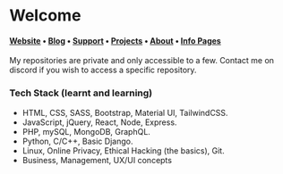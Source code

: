 
# Welcome

<h4><a href="https://aspect.cx">Website</a> • <a href="https://aspect.cx/blog">Blog</a> • <a href="https://aspect.cx/about/support/">Support</a> • <a href="https://aspect.cx/projects">Projects</a> • <a href="https://aspect.cx/about">About</a> • <a href="https://aspect.cx/info">Info Pages</a></h4>

My repositories are private and only accessible to a few. Contact me on discord if you wish to access a specific repository.

<h3>Tech Stack (learnt and learning)</h3>

- HTML, CSS, SASS, Bootstrap, Material UI, TailwindCSS.
- JavaScript, jQuery, React, Node, Express.
- PHP, mySQL, MongoDB, GraphQL.
- Python, C/C++, Basic Django.
- Linux, Online Privacy, Ethical Hacking (the basics), Git.
- Business, Management, UX/UI concepts
